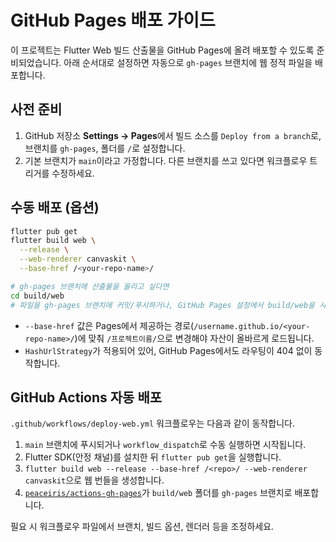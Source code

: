 # GitHub Pages 배포 가이드

이 프로젝트는 Flutter Web 빌드 산출물을 GitHub Pages에 올려 배포할 수 있도록 준비되었습니다. 아래 순서대로 설정하면 자동으로 `gh-pages` 브랜치에 웹 정적 파일을 배포합니다.

## 사전 준비

1. GitHub 저장소 **Settings → Pages**에서 빌드 소스를 `Deploy from a branch`로, 브랜치를 `gh-pages`, 폴더를 `/`로 설정합니다.
2. 기본 브랜치가 `main`이라고 가정합니다. 다른 브랜치를 쓰고 있다면 워크플로우 트리거를 수정하세요.

## 수동 배포 (옵션)

```bash
flutter pub get
flutter build web \
  --release \
  --web-renderer canvaskit \
  --base-href /<your-repo-name>/

# gh-pages 브랜치에 산출물을 올리고 싶다면
cd build/web
# 파일을 gh-pages 브랜치에 커밋/푸시하거나, GitHub Pages 설정에서 build/web을 사용하세요.
```

- `--base-href` 값은 Pages에서 제공하는 경로(`/username.github.io/<your-repo-name>/`)에 맞춰 `/프로젝트이름/`으로 변경해야 자산이 올바르게 로드됩니다.
- `HashUrlStrategy`가 적용되어 있어, GitHub Pages에서도 라우팅이 404 없이 동작합니다.

## GitHub Actions 자동 배포

`.github/workflows/deploy-web.yml` 워크플로우는 다음과 같이 동작합니다.

1. `main` 브랜치에 푸시되거나 `workflow_dispatch`로 수동 실행하면 시작됩니다.
2. Flutter SDK(안정 채널)를 설치한 뒤 `flutter pub get`을 실행합니다.
3. `flutter build web --release --base-href /<repo>/ --web-renderer canvaskit`으로 웹 번들을 생성합니다.
4. [`peaceiris/actions-gh-pages`](https://github.com/peaceiris/actions-gh-pages)가 `build/web` 폴더를 `gh-pages` 브랜치로 배포합니다.

필요 시 워크플로우 파일에서 브랜치, 빌드 옵션, 렌더러 등을 조정하세요.
